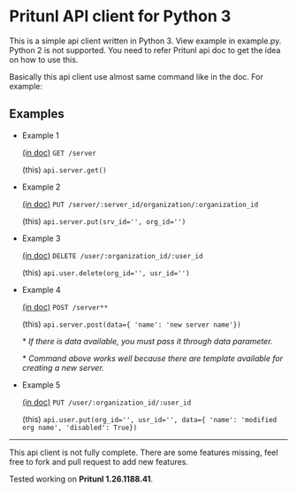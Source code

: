 # Pritunl API client for Python 3

This is a simple api client written in Python 3. View example in
example.py.
Python 2 is not supported. You need to refer Pritunl api doc to get the
idea on how to use this.

Basically this api client use almost same command like in the doc.
For example:

## Examples

* Example 1

  [(in doc)](https://pritunl.com/api.html) `GET /server`

  (this) `api.server.get()`

* Example 2

  [(in doc)](https://pritunl.com/api.html) `PUT /server/:server_id/organization/:organization_id`

  (this) `api.server.put(srv_id='', org_id='')`

* Example 3

  [(in doc)](https://pritunl.com/api.html) `DELETE /user/:organization_id/:user_id`

  (this) `api.user.delete(org_id='', usr_id='')`

* Example 4

  [(in doc)](https://pritunl.com/api.html) `POST /server**`

  (this) `api.server.post(data={
   'name': 'new server name'})`

   \* _If there is data available, you must pass it through data parameter._

   \* _Command above works well because there are template available for
   creating a new server._

* Example 5

  [(in doc)](https://pritunl.com/api.html) `PUT /user/:organization_id/:user_id`

  (this) `api.user.put(org_id='', usr_id='', data={
   'name': 'modified org name',
   'disabled': True})`



***
This api client is not fully complete. There are some features missing,
feel free to fork and pull request to add new features.

Tested working on **Pritunl 1.26.1188.41**.
